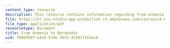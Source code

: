 ```yaml
---
content_type: resource
description: This resource contains information regarding from armenia to borobudur.
file: https://ol-ocw-studio-app-production.s3.amazonaws.com/courses/4-605-introduction-to-the-history-and-theory-of-architecture-spring-2012/f00dfb07e428574b2bf243391f162ec6_MIT4_605S12_lec18.pdf
file_type: application/pdf
resourcetype: Document
title: From Armenia to Borobudur
uid: f00dfb07-e428-574b-2bf2-43391f162ec6
---
```

